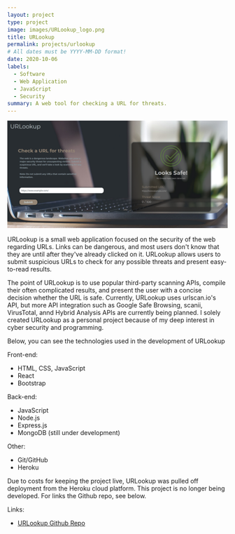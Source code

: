 ```yaml
---
layout: project
type: project
image: images/URLookup_logo.png
title: URLookup
permalink: projects/urlookup
# All dates must be YYYY-MM-DD format!
date: 2020-10-06
labels:
  - Software
  - Web Application
  - JavaScript
  - Security
summary: A web tool for checking a URL for threats.
---
```


<img class="ui image" src="../images/URLookup_landing.png">

URLookup is a small web application focused on the security of the web regarding URLs. Links can be dangerous, and most users don't know that they are until after they've already clicked on it. URLookup allows users to submit suspicious URLs to check for any possible threats and present easy-to-read results.

The point of URLookup is to use popular third-party scanning APIs, compile their often complicated results, and present the user with a concise decision whether the URL is safe. Currently, URLookup uses urlscan.io's API, but more API integration such as Google Safe Browsing, scanii, VirusTotal, annd Hybrid Analysis APIs are currently being planned. I solely created URLookup as a personal project because of my deep interest in cyber security and programming.

Below, you can see the technologies used in the development of URLookup

Front-end:
- HTML, CSS, JavaScript
- React
- Bootstrap

Back-end:
- JavaScript
- Node.js
- Express.js
- MongoDB (still under development)

Other:
- Git/GitHub
- Heroku

Due to costs for keeping the project live, URLookup was pulled off deployment from the Heroku cloud platform. This project is no longer being developed.
For links the Github repo, see below.

Links:
- [URLookup Github Repo](https://github.com/jayryanj/URLookup)







